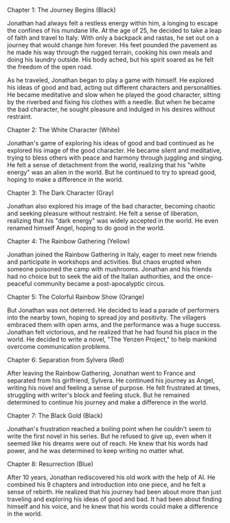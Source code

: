 Chapter 1: The Journey Begins (Black)

Jonathan had always felt a restless energy within him, a longing to escape the confines of his mundane life. At the age of 25, he decided to take a leap of faith and travel to Italy. With only a backpack and rastas, he set out on a journey that would change him forever. His feet pounded the pavement as he made his way through the rugged terrain, cooking his own meals and doing his laundry outside. His body ached, but his spirit soared as he felt the freedom of the open road.

As he traveled, Jonathan began to play a game with himself. He explored his ideas of good and bad, acting out different characters and personalities. He became meditative and slow when he played the good character, sitting by the riverbed and fixing his clothes with a needle. But when he became the bad character, he sought pleasure and indulged in his desires without restraint.

Chapter 2: The White Character (White)

Jonathan's game of exploring his ideas of good and bad continued as he explored his image of the good character. He became silent and meditative, trying to bless others with peace and harmony through juggling and singing. He felt a sense of detachment from the world, realizing that his "white energy" was an alien in the world. But he continued to try to spread good, hoping to make a difference in the world.

Chapter 3: The Dark Character (Gray)

Jonathan also explored his image of the bad character, becoming chaotic and seeking pleasure without restraint. He felt a sense of liberation, realizing that his "dark energy" was widely accepted in the world. He even renamed himself Angel, hoping to do good in the world.

Chapter 4: The Rainbow Gathering (Yellow)

Jonathan joined the Rainbow Gathering in Italy, eager to meet new friends and participate in workshops and activities. But chaos erupted when someone poisoned the camp with mushrooms. Jonathan and his friends had no choice but to seek the aid of the Italian authorities, and the once-peaceful community became a post-apocalyptic circus.

Chapter 5: The Colorful Rainbow Show (Orange)

But Jonathan was not deterred. He decided to lead a parade of performers into the nearby town, hoping to spread joy and positivity. The villagers embraced them with open arms, and the performance was a huge success. Jonathan felt victorious, and he realized that he had found his place in the world. He decided to write a novel, "The Yenzen Project," to help mankind overcome communication problems.

Chapter 6: Separation from Sylvera (Red)

After leaving the Rainbow Gathering, Jonathan went to France and separated from his girlfriend, Sylvera. He continued his journey as Angel, writing his novel and feeling a sense of purpose. He felt frustrated at times, struggling with writer's block and feeling stuck. But he remained determined to continue his journey and make a difference in the world.

Chapter 7: The Black Gold (Black)

Jonathan's frustration reached a boiling point when he couldn't seem to write the first novel in his series. But he refused to give up, even when it seemed like his dreams were out of reach. He knew that his words had power, and he was determined to keep writing no matter what.

Chapter 8: Resurrection (Blue)

After 10 years, Jonathan rediscovered his old work with the help of AI. He combined his 9 chapters and introduction into one piece, and he felt a sense of rebirth. He realized that his journey had been about more than just traveling and exploring his ideas of good and bad. It had been about finding himself and his voice, and he knew that his words could make a difference in the world.

